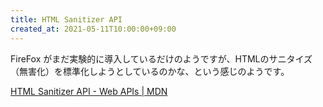 ```yaml
---
title: HTML Sanitizer API
created_at: 2021-05-11T10:00:00+09:00
---
```


FireFox がまだ実験的に導入しているだけのようですが、HTMLのサニタイズ（無害化）を標準化しようとしているのかな、という感じのようです。

[HTML Sanitizer API - Web APIs | MDN](https://developer.mozilla.org/en-US/docs/Web/API/HTML_Sanitizer_API)